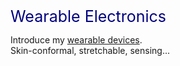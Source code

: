 <span style="color: navy; font-size: 25px;"> Wearable Electronics <br>

Introduce my [wearable devices](https://jhlee9708.github.io/research/). <br>
Skin-conformal, stretchable, sensing...
